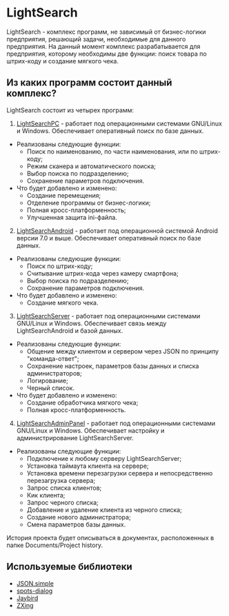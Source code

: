LightSearch
===========

LightSearch - комплекс программ, не зависимый от бизнес-логики предприятия, решающий задачи, необходимые для данного предприятия. На данный момент комплекс разрабатывается для предприятия, которому необходимы две функции: поиск товара по штрих-коду и создание мягкого чека.

Из каких программ состоит данный комплекс?
------------------------------------------
LightSearch состоит из четырех программ:

1) [LightSearchPC](https://github.com/ViiSE/LightSearch/blob/master/Documents/Project%20history/LightSearchPC.pdf) - работает под операционными системами GNU/Linux и Windows. Обеспечивает оперативный поиск по базе данных. 
 * Реализованы следующие функции:
   - Поиск по наименованию, по части наименования, или по штрих-коду;
   - Режим сканера и автоматического поиска;
   - Выбор поиска по подразделению;
   - Сохранение параметров подключения.
 * Что будет добавлено и изменено:
   - Создание перемещения;
   - Отделение программы от бизнес-логики;
   - Полная кросс-платформенность;
   - Улучшенная защита ini-файла.
  
2) [LightSearchAndroid](https://github.com/ViiSE/LightSearch/blob/master/Documents/Project%20history/LightSearchAndroid.pdf) - работает под операционной системой Android версии 7.0 и выше. Обеспечивает оперативный поиск по базе данных.
 * Реализованы следующие функции:
   -  Поиск по штрих-коду;
   -  Считывание штрих-кода через камеру смартфона;
   -  Выбор поиска по подразделению;
   -  Сохранение параметров подключения.
 * Что будет добавлено и изменено:
   - Создание мягкого чека.

3) [LightSearchServer](https://github.com/ViiSE/LightSearch/blob/master/Documents/Project%20history/LightSearchServer.pdf) - работает под операционными системами GNU/Linux и Windows. Обеспечивает связь между LightSearchAndroid и базой данных.
 * Реализованы следующие функции:
   - Общение между клиентом и сервером через JSON по принципу "команда-ответ";
   - Сохранение настроек, параметров базы данных и списка администраторов;
   - Логирование;
   - Черный список.
 * Что будет добавлено и изменено:
   - Создание обработчика мягкого чека;
   - Полная кросс-платформенность.

4) [LightSearchAdminPanel](https://github.com/ViiSE/LightSearch/blob/master/Documents/Project%20history/LightSearchAdminPanel.pdf) - работает под операционными системами GNU/Linux и Windows. Обеспечивает настройку и администрирование LightSearchServer.
 * Реализованы следующие функции:
   - Подключение к любому серверу LightSearchServer;
   - Установка таймаута клиента на сервере;
   - Установка времени перезагрузки сервера и непосредственно перезагрузка сервера;
   - Запрос списка клиентов;
   - Кик клиента;
   - Запрос черного списка;
   - Добавление и удаление клиента из черного списка;
   - Создание нового администратора;
   - Смена параметров базы данных.

История проекта будет описываться в документах, расположенных в папке Documents/Project history.

Используемые библиотеки
------------------------------------------
- [JSON.simple](https://github.com/fangyidong/json-simple)
- [spots-dialog](https://github.com/d-max/spots-dialog)
- [Jaybird](https://github.com/d-max/spots-dialog)
- [ZXing](https://github.com/zxing/zxing)
